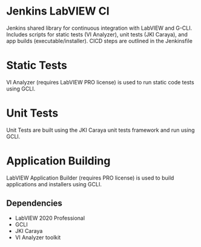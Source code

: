 # Jenkins LabVIEW CI
Jenkins shared library for continuous integration with LabVIEW and G-CLI.
Includes scripts for static tests (VI Analyzer), unit tests (JKI Caraya), and app builds (executable/installer). CICD steps are outlined in the Jenkinsfile

# Static Tests
VI Analyzer (requires LabVIEW PRO license) is used to run static code tests using GCLI.

# Unit Tests
Unit Tests are built using the JKI Caraya unit tests framework and run using GCLI.

# Application Building
LabVIEW Application Builder (requires PRO license) is used to build applications and installers using GCLI.

## Dependencies
* LabVIEW 2020 Professional
* GCLI
* JKI Caraya
* VI Analyzer toolkit